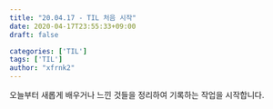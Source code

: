 ```yaml
---
title: "20.04.17 - TIL 처음 시작"
date: 2020-04-17T23:55:33+09:00
draft: false

categories: ['TIL']
tags: ['TIL']
author: "xfrnk2"
---
```

오늘부터 새롭게 배우거나 느낀 것들을 정리하여 기록하는 작업을 시작합니다. 
